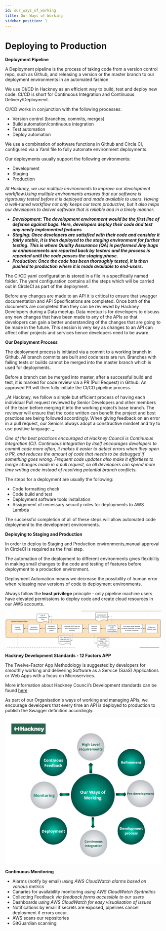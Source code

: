 ```yaml
---
id: our_ways_of_working
title: Our Ways of Working
sidebar_position: 1
---
```


# Deploying to Production

**Deployment Pipeline**

A Deployment pipeline is the process of taking code from a version control repo, such as Github, and releasing a version or the master branch to our deployment environments in an automated fashion.

We use CI/CD in Hackney as an efficient way to build, test and deploy new code.
CI/CD is short for Continuous Integration and Continuous Delivery/Deployment.

CI/CD works in conjunction with the following processes:
* Version control (branches, commits, merges)
* Build automation/continuous integration
* Test automation
* Deploy automation

We use a combination of software functions in Github and Circle CI, configured via a Yaml file to fully automate environment deployments.

Our deployments usually support the following environments:
- Development
- Staging
- Production

_At Hackney, we use multiple environments to improve our development workflow.Using multiple environments ensures that our software is rigorously tested before it is deployed and made available to users. Having a well-tuned workflow not only keeps our team productive, but it also helps our developers to deliver software that is reliable and in a timely manner._


* **_Development: The development environment would be the first line of defense against bugs. Here, developers deploy their code and test any newly implemented features_**
* **_Staging: Once developers are satisfied with their code and consider it fairly stable, it is then deployed to the staging environment for further testing. This is where Quality Assurance (QA) is performed.Any bugs or enhancements are reported back by testers and the process is repeated until the code passes the staging phase._**
* **_Production: Once the code has been thoroughly tested, it is then pushed to production where it is made available to end-users._**

The CI/CD yaml configuration is stored in a file in a specifically named folder. The yaml configuration contains all the steps which will be carried out in CircleCI as part of the deployment.

Before any changes are made to an API it is critical to ensure that swagger documentation and API Specifications are completed. Once both of the documents are completed then they can be reviewed by Hackney Developers during a Data meetup. Data meetup is for developers to discuss any new changes that have been made to any of the APIs so that developers can gain a better understanding of the changes that are going to be made in the future. This session is very key as changes to an API can affect other projects and services hence developers need to be aware.

**Our Deployment Process**

The deployment process is initiated via a commit to a working branch in Github. All branch commits are built and code tests are run. Branches with failing tests or builds cannot be merged into the master branch which is used for deployments.

Before a branch can be merged into master, after a successful build and test, it is marked for code review via a PR (Pull Request) in Github. An approved PR will then fully initiate the CI/CD pipeline process.

_At Hackney, we follow a simple but efficient process of having each individual Pull request reviewed by Senior Developers and other members of the team before merging it into the working project’s base branch. The reviewer will ensure that the code written can benefit the project and best practices are being followed accordingly. When giving feedback on an error in a pull request, our Seniors always adopt a constructive mindset and try to use positive language. _

_One of the best practices encouraged at Hackney Council is Continuous Integration (CI). Continuous integration by itself encourages developers to commit code more often, it makes it easier to detect errors when they open a PR, and reduces the amount of code that needs to be  debugged if something goes wrong. Frequent code updates also make it effortless to merge changes made in a pull request, so all developers can spend more time writing code instead of resolving potential branch conflicts._

The steps for a deployment are usually the following:

- Code formatting check
- Code build and test
- Deployment software tools installation
- Assignment of necessary security roles for deployments to AWS Lambda

The successful completion of all of these steps will allow automated code deployment to the development environments.

**Deploying to Staging and Production**

In order to deploy to Staging and Production environments,manual approval in CircleCI is required as the final step.

The automation of the deployment to different environments gives flexibility in making small changes to the code and testing of features before deployment to a production environment.

Deployment Automation means we decrease the possibility of human error when releasing new versions of code to deployment environments.

Always follow the **least privilege** principle - only pipeline machine users have elevated permissions to deploy code and create cloud resources in our AWS accounts.


![alt_text](../doc-images/our_ways_of_working_img1.png "image_tooltip")


**Hackney Development Standards - 12 Factors APP**

The Twelve-Factor App Methodology is suggested by developers for smoothly working and delivering Software as a Service (SaaS) Applications or Web Apps with a focus on Microservices.

More information about Hackney Council’s Development standards can be found [here](../../ways-of-working/README.md)

As part of our Organisation's ways of working and managing APIs, we encourage developers that every time an API is deployed to production to publish the Swagger definition accordingly.

![alt_text](../doc-images/our_ways_of_working_img2.png "image_tooltip")

**Continuous Monitoring**

- Alarms (notify by email) _using AWS CloudWatch alarms based on various metrics_
- Canaries for availability monitoring _using AWS CloudWatch Synthetics_
- Collecting Feedback _via feedback forms accessible to our users_
- Dashboards _using AWS CloudWatch for easy visualisation of issues_
- Notifications by email if secrets are exposed, pipelines cancel deployment if errors occur.
- AWS scans our repositories
- GitGuardian scanning
